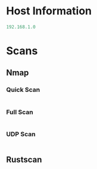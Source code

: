 # Host Information

```java
192.168.1.0
```

# Scans
## Nmap
### Quick Scan

```java

```

### Full Scan

```java

```

### UDP Scan

```java

```

## Rustscan

```java

```
